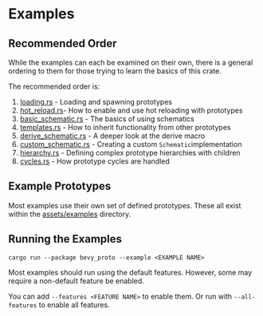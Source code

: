 # Examples

## Recommended Order

While the examples can each be examined on their own, there is a general ordering to them for those trying to learn the
basics of this crate.

The recommended order is:

1. [loading.rs](./loading.rs) - Loading and spawning prototypes
2. [hot_reload.rs](./hot_reload.rs)- How to enable and use hot reloading with prototypes
3. [basic_schematic.rs](./basic_schematic.rs) - The basics of using schematics
4. [templates.rs](./templates.rs) - How to inherit functionality from other prototypes
5. [derive_schematic.rs](./derive_schematic.rs) - A deeper look at the derive macro
6. [custom_schematic.rs](./custom_schematic.rs) - Creating a custom `Schematic`implementation
7. [hierarchy.rs](./hierarchy.rs) - Defining complex prototype hierarchies with children
8. [cycles.rs](./cycles.rs) - How prototype cycles are handled

## Example Prototypes

Most examples use their own set of defined prototypes. These all exist within
the [assets/examples](https://github.com/MrGVSV/bevy_proto/tree/main/assets/examples) directory.

## Running the Examples

```
cargo run --package bevy_proto --example <EXAMPLE NAME>
```

Most examples should run using the default features.
However, some may require a non-default feature be enabled.

You can add `--features <FEATURE NAME>` to enable them.
Or run with `--all-features` to enable all features.